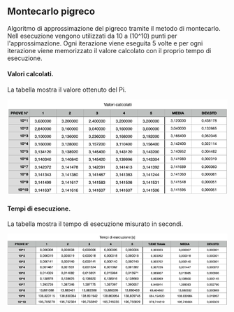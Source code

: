 ## Montecarlo pigreco

Algoritmo di approssimazione del pigreco tramite il metodo di montecarlo.
Nell esecuzione vengono utilizzati da 10 a (10^10) punti per l'approssimazione. Ogni iterazione viene eseguita 5 volte e per ogni iterazione viene memorizzato il valore calcolato con il proprio tempo di esecuzione.

#### Valori calcolati.
La tabella mostra il valore ottenuto del Pi.

![Valori_calcolati](Immagini/Valori.png)

#### Tempi di esecuzione.
La tabella mostra il tempo di esecuzione misurato in secondi.

![Tempi_esecuzione](Immagini/TempoEsecuzione.png)

